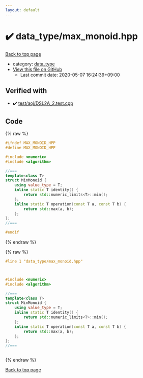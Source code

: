 ```yaml
---
layout: default
---
```


<!-- mathjax config similar to math.stackexchange -->
<script type="text/javascript" async
  src="https://cdnjs.cloudflare.com/ajax/libs/mathjax/2.7.5/MathJax.js?config=TeX-MML-AM_CHTML">
</script>
<script type="text/x-mathjax-config">
  MathJax.Hub.Config({
    TeX: { equationNumbers: { autoNumber: "AMS" }},
    tex2jax: {
      inlineMath: [ ['$','$'] ],
      processEscapes: true
    },
    "HTML-CSS": { matchFontHeight: false },
    displayAlign: "left",
    displayIndent: "2em"
  });
</script>

<script type="text/javascript" src="https://cdnjs.cloudflare.com/ajax/libs/jquery/3.4.1/jquery.min.js"></script>
<script src="https://cdn.jsdelivr.net/npm/jquery-balloon-js@1.1.2/jquery.balloon.min.js" integrity="sha256-ZEYs9VrgAeNuPvs15E39OsyOJaIkXEEt10fzxJ20+2I=" crossorigin="anonymous"></script>
<script type="text/javascript" src="../../assets/js/copy-button.js"></script>
<link rel="stylesheet" href="../../assets/css/copy-button.css" />


# :heavy_check_mark: data_type/max_monoid.hpp

<a href="../../index.html">Back to top page</a>

* category: <a href="../../index.html#17f71d965fe9589ddbd11caf7182243e">data_type</a>
* <a href="{{ site.github.repository_url }}/blob/master/data_type/max_monoid.hpp">View this file on GitHub</a>
    - Last commit date: 2020-05-07 16:24:39+09:00




## Verified with

* :heavy_check_mark: <a href="../../verify/test/aoj/DSL2A_2.test.cpp.html">test/aoj/DSL2A_2.test.cpp</a>


## Code

<a id="unbundled"></a>
{% raw %}
```cpp
#ifndef MAX_MONOID_HPP
#define MAX_MONOID_HPP

#include <numeric>
#include <algorithm>

//===
template<class T>
struct MinMonoid {
    using value_type = T;
    inline static T identity() {
        return std::numeric_limits<T>::min();
    };
    inline static T operation(const T a, const T b) {
        return std::max(a, b);
    };
};
//===

#endif

```
{% endraw %}

<a id="bundled"></a>
{% raw %}
```cpp
#line 1 "data_type/max_monoid.hpp"



#include <numeric>
#include <algorithm>

//===
template<class T>
struct MinMonoid {
    using value_type = T;
    inline static T identity() {
        return std::numeric_limits<T>::min();
    };
    inline static T operation(const T a, const T b) {
        return std::max(a, b);
    };
};
//===



```
{% endraw %}

<a href="../../index.html">Back to top page</a>

